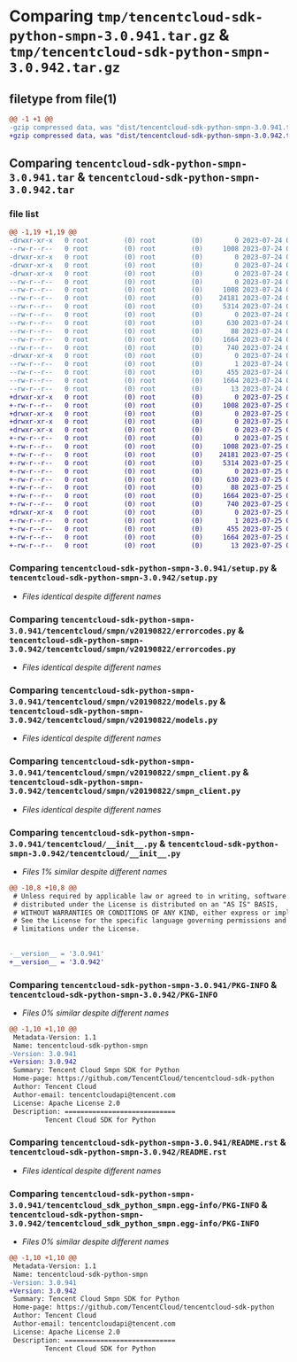 # Comparing `tmp/tencentcloud-sdk-python-smpn-3.0.941.tar.gz` & `tmp/tencentcloud-sdk-python-smpn-3.0.942.tar.gz`

## filetype from file(1)

```diff
@@ -1 +1 @@
-gzip compressed data, was "dist/tencentcloud-sdk-python-smpn-3.0.941.tar", last modified: Mon Jul 24 00:42:47 2023, max compression
+gzip compressed data, was "dist/tencentcloud-sdk-python-smpn-3.0.942.tar", last modified: Tue Jul 25 04:24:20 2023, max compression
```

## Comparing `tencentcloud-sdk-python-smpn-3.0.941.tar` & `tencentcloud-sdk-python-smpn-3.0.942.tar`

### file list

```diff
@@ -1,19 +1,19 @@
-drwxr-xr-x   0 root         (0) root         (0)        0 2023-07-24 00:42:47.000000 tencentcloud-sdk-python-smpn-3.0.941/
--rw-r--r--   0 root         (0) root         (0)     1008 2023-07-24 00:42:47.000000 tencentcloud-sdk-python-smpn-3.0.941/setup.py
-drwxr-xr-x   0 root         (0) root         (0)        0 2023-07-24 00:42:47.000000 tencentcloud-sdk-python-smpn-3.0.941/tencentcloud/
-drwxr-xr-x   0 root         (0) root         (0)        0 2023-07-24 00:42:47.000000 tencentcloud-sdk-python-smpn-3.0.941/tencentcloud/smpn/
-drwxr-xr-x   0 root         (0) root         (0)        0 2023-07-24 00:42:47.000000 tencentcloud-sdk-python-smpn-3.0.941/tencentcloud/smpn/v20190822/
--rw-r--r--   0 root         (0) root         (0)        0 2023-07-24 00:42:47.000000 tencentcloud-sdk-python-smpn-3.0.941/tencentcloud/smpn/v20190822/__init__.py
--rw-r--r--   0 root         (0) root         (0)     1008 2023-07-24 00:42:47.000000 tencentcloud-sdk-python-smpn-3.0.941/tencentcloud/smpn/v20190822/errorcodes.py
--rw-r--r--   0 root         (0) root         (0)    24181 2023-07-24 00:42:47.000000 tencentcloud-sdk-python-smpn-3.0.941/tencentcloud/smpn/v20190822/models.py
--rw-r--r--   0 root         (0) root         (0)     5314 2023-07-24 00:42:47.000000 tencentcloud-sdk-python-smpn-3.0.941/tencentcloud/smpn/v20190822/smpn_client.py
--rw-r--r--   0 root         (0) root         (0)        0 2023-07-24 00:42:47.000000 tencentcloud-sdk-python-smpn-3.0.941/tencentcloud/smpn/__init__.py
--rw-r--r--   0 root         (0) root         (0)      630 2023-07-24 00:42:47.000000 tencentcloud-sdk-python-smpn-3.0.941/tencentcloud/__init__.py
--rw-r--r--   0 root         (0) root         (0)       88 2023-07-24 00:42:47.000000 tencentcloud-sdk-python-smpn-3.0.941/setup.cfg
--rw-r--r--   0 root         (0) root         (0)     1664 2023-07-24 00:42:47.000000 tencentcloud-sdk-python-smpn-3.0.941/PKG-INFO
--rw-r--r--   0 root         (0) root         (0)      740 2023-07-24 00:42:47.000000 tencentcloud-sdk-python-smpn-3.0.941/README.rst
-drwxr-xr-x   0 root         (0) root         (0)        0 2023-07-24 00:42:47.000000 tencentcloud-sdk-python-smpn-3.0.941/tencentcloud_sdk_python_smpn.egg-info/
--rw-r--r--   0 root         (0) root         (0)        1 2023-07-24 00:42:47.000000 tencentcloud-sdk-python-smpn-3.0.941/tencentcloud_sdk_python_smpn.egg-info/dependency_links.txt
--rw-r--r--   0 root         (0) root         (0)      455 2023-07-24 00:42:47.000000 tencentcloud-sdk-python-smpn-3.0.941/tencentcloud_sdk_python_smpn.egg-info/SOURCES.txt
--rw-r--r--   0 root         (0) root         (0)     1664 2023-07-24 00:42:47.000000 tencentcloud-sdk-python-smpn-3.0.941/tencentcloud_sdk_python_smpn.egg-info/PKG-INFO
--rw-r--r--   0 root         (0) root         (0)       13 2023-07-24 00:42:47.000000 tencentcloud-sdk-python-smpn-3.0.941/tencentcloud_sdk_python_smpn.egg-info/top_level.txt
+drwxr-xr-x   0 root         (0) root         (0)        0 2023-07-25 04:24:20.000000 tencentcloud-sdk-python-smpn-3.0.942/
+-rw-r--r--   0 root         (0) root         (0)     1008 2023-07-25 04:24:20.000000 tencentcloud-sdk-python-smpn-3.0.942/setup.py
+drwxr-xr-x   0 root         (0) root         (0)        0 2023-07-25 04:24:20.000000 tencentcloud-sdk-python-smpn-3.0.942/tencentcloud/
+drwxr-xr-x   0 root         (0) root         (0)        0 2023-07-25 04:24:20.000000 tencentcloud-sdk-python-smpn-3.0.942/tencentcloud/smpn/
+drwxr-xr-x   0 root         (0) root         (0)        0 2023-07-25 04:24:20.000000 tencentcloud-sdk-python-smpn-3.0.942/tencentcloud/smpn/v20190822/
+-rw-r--r--   0 root         (0) root         (0)        0 2023-07-25 04:24:20.000000 tencentcloud-sdk-python-smpn-3.0.942/tencentcloud/smpn/v20190822/__init__.py
+-rw-r--r--   0 root         (0) root         (0)     1008 2023-07-25 04:24:20.000000 tencentcloud-sdk-python-smpn-3.0.942/tencentcloud/smpn/v20190822/errorcodes.py
+-rw-r--r--   0 root         (0) root         (0)    24181 2023-07-25 04:24:20.000000 tencentcloud-sdk-python-smpn-3.0.942/tencentcloud/smpn/v20190822/models.py
+-rw-r--r--   0 root         (0) root         (0)     5314 2023-07-25 04:24:20.000000 tencentcloud-sdk-python-smpn-3.0.942/tencentcloud/smpn/v20190822/smpn_client.py
+-rw-r--r--   0 root         (0) root         (0)        0 2023-07-25 04:24:20.000000 tencentcloud-sdk-python-smpn-3.0.942/tencentcloud/smpn/__init__.py
+-rw-r--r--   0 root         (0) root         (0)      630 2023-07-25 04:24:20.000000 tencentcloud-sdk-python-smpn-3.0.942/tencentcloud/__init__.py
+-rw-r--r--   0 root         (0) root         (0)       88 2023-07-25 04:24:20.000000 tencentcloud-sdk-python-smpn-3.0.942/setup.cfg
+-rw-r--r--   0 root         (0) root         (0)     1664 2023-07-25 04:24:20.000000 tencentcloud-sdk-python-smpn-3.0.942/PKG-INFO
+-rw-r--r--   0 root         (0) root         (0)      740 2023-07-25 04:24:20.000000 tencentcloud-sdk-python-smpn-3.0.942/README.rst
+drwxr-xr-x   0 root         (0) root         (0)        0 2023-07-25 04:24:20.000000 tencentcloud-sdk-python-smpn-3.0.942/tencentcloud_sdk_python_smpn.egg-info/
+-rw-r--r--   0 root         (0) root         (0)        1 2023-07-25 04:24:20.000000 tencentcloud-sdk-python-smpn-3.0.942/tencentcloud_sdk_python_smpn.egg-info/dependency_links.txt
+-rw-r--r--   0 root         (0) root         (0)      455 2023-07-25 04:24:20.000000 tencentcloud-sdk-python-smpn-3.0.942/tencentcloud_sdk_python_smpn.egg-info/SOURCES.txt
+-rw-r--r--   0 root         (0) root         (0)     1664 2023-07-25 04:24:20.000000 tencentcloud-sdk-python-smpn-3.0.942/tencentcloud_sdk_python_smpn.egg-info/PKG-INFO
+-rw-r--r--   0 root         (0) root         (0)       13 2023-07-25 04:24:20.000000 tencentcloud-sdk-python-smpn-3.0.942/tencentcloud_sdk_python_smpn.egg-info/top_level.txt
```

### Comparing `tencentcloud-sdk-python-smpn-3.0.941/setup.py` & `tencentcloud-sdk-python-smpn-3.0.942/setup.py`

 * *Files identical despite different names*

### Comparing `tencentcloud-sdk-python-smpn-3.0.941/tencentcloud/smpn/v20190822/errorcodes.py` & `tencentcloud-sdk-python-smpn-3.0.942/tencentcloud/smpn/v20190822/errorcodes.py`

 * *Files identical despite different names*

### Comparing `tencentcloud-sdk-python-smpn-3.0.941/tencentcloud/smpn/v20190822/models.py` & `tencentcloud-sdk-python-smpn-3.0.942/tencentcloud/smpn/v20190822/models.py`

 * *Files identical despite different names*

### Comparing `tencentcloud-sdk-python-smpn-3.0.941/tencentcloud/smpn/v20190822/smpn_client.py` & `tencentcloud-sdk-python-smpn-3.0.942/tencentcloud/smpn/v20190822/smpn_client.py`

 * *Files identical despite different names*

### Comparing `tencentcloud-sdk-python-smpn-3.0.941/tencentcloud/__init__.py` & `tencentcloud-sdk-python-smpn-3.0.942/tencentcloud/__init__.py`

 * *Files 1% similar despite different names*

```diff
@@ -10,8 +10,8 @@
 # Unless required by applicable law or agreed to in writing, software
 # distributed under the License is distributed on an "AS IS" BASIS,
 # WITHOUT WARRANTIES OR CONDITIONS OF ANY KIND, either express or implied.
 # See the License for the specific language governing permissions and
 # limitations under the License.
 
 
-__version__ = '3.0.941'
+__version__ = '3.0.942'
```

### Comparing `tencentcloud-sdk-python-smpn-3.0.941/PKG-INFO` & `tencentcloud-sdk-python-smpn-3.0.942/PKG-INFO`

 * *Files 0% similar despite different names*

```diff
@@ -1,10 +1,10 @@
 Metadata-Version: 1.1
 Name: tencentcloud-sdk-python-smpn
-Version: 3.0.941
+Version: 3.0.942
 Summary: Tencent Cloud Smpn SDK for Python
 Home-page: https://github.com/TencentCloud/tencentcloud-sdk-python
 Author: Tencent Cloud
 Author-email: tencentcloudapi@tencent.com
 License: Apache License 2.0
 Description: ============================
         Tencent Cloud SDK for Python
```

### Comparing `tencentcloud-sdk-python-smpn-3.0.941/README.rst` & `tencentcloud-sdk-python-smpn-3.0.942/README.rst`

 * *Files identical despite different names*

### Comparing `tencentcloud-sdk-python-smpn-3.0.941/tencentcloud_sdk_python_smpn.egg-info/PKG-INFO` & `tencentcloud-sdk-python-smpn-3.0.942/tencentcloud_sdk_python_smpn.egg-info/PKG-INFO`

 * *Files 0% similar despite different names*

```diff
@@ -1,10 +1,10 @@
 Metadata-Version: 1.1
 Name: tencentcloud-sdk-python-smpn
-Version: 3.0.941
+Version: 3.0.942
 Summary: Tencent Cloud Smpn SDK for Python
 Home-page: https://github.com/TencentCloud/tencentcloud-sdk-python
 Author: Tencent Cloud
 Author-email: tencentcloudapi@tencent.com
 License: Apache License 2.0
 Description: ============================
         Tencent Cloud SDK for Python
```

